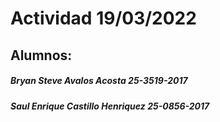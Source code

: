 # Actividad 19/03/2022

## Alumnos:
##### Bryan Steve Avalos Acosta 25-3519-2017
##### Saul Enrique Castillo Henriquez 25-0856-2017
